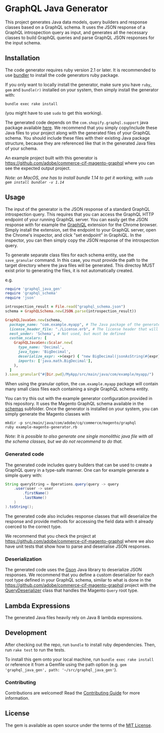 # GraphQL Java Generator

This project generates Java data models, query builders and response classes based on a GraphQL schema. It uses the JSON response of a GraphQL introspection query as input, and generates all the necessary classes to build GraphQL queries and parse GraphQL JSON responses for the input schema.

## Installation

The code generator requires ruby version 2.1 or later. It is recommended to use [bundler](http://bundler.io/) to install the code generators ruby package.

If you only want to locally install the generator, make sure you have `ruby`, `gem` and `bundle(r)` installed on your system, then simply install the generator with:

    bundle exec rake install

(you might have to use `sudo` to get this working).

The generated code depends on the `com.shopify.graphql.support` java package available [here](support/src/main/java). We recommend that you simply copy/include these Java files to your project along with the generated files of your GraphQL schema. You should include these files with their existing Java package structure, because they are referenced like that in the generated Java files of your schema.

An example project built with this generator is https://github.com/adobe/commerce-cif-magento-graphql where you can see the expected output project.

*Note: on MacOS, one has to install bundle 1.14 to get it working, with `sudo gem install bundler -v 1.14`*

## Usage

The input of the generator is the JSON response of a standard GraphQL introspection query. This requires that you can access the GraphQL HTTP endpoint of your running GraphQL server. You can easily get the JSON response with for example the [GraphiQL](https://github.com/graphql/graphiql) extension for the Chrome browser. Simply install the extension, set the endpoint to your GraphQL server, open the Chrome's inspector, and click "set endpoint" in GraphiQL. In the inspector, you can then simply copy the JSON response of the introspection query.

To generate separate class files for each schema entity, use the `save_granular` command. In this case, you must provide the path to the target directory where the java files will be generated. This directoy MUST exist prior to generating the files, it is not automatically created.

e.g.
```ruby
require 'graphql_java_gen'
require 'graphql_schema'
require 'json'

introspection_result = File.read("graphql_schema.json")
schema = GraphQLSchema.new(JSON.parse(introspection_result))

GraphQLJavaGen.new(schema,
  package_name: "com.example.myapp", # The Java package of the generated classes
  license_header_file: "./License.erb", # The license header that will be added to all Java files
  nest_under: 'Schema', # Not used, but must be defined
  custom_scalars: [
    GraphQLJavaGen::Scalar.new(
      type_name: 'Decimal',
      java_type: 'BigDecimal',
      deserialize_expr: ->(expr) { "new BigDecimal(jsonAsString(#{expr}, key))" },
      imports: ['java.math.BigDecimal'],
    ),
  ]
).save_granular("#{Dir.pwd}/MyApp/src/main/java/com/example/myapp/")
```

When using the granular option, the `com.example.myapp` package will contain many small class files each containing a single GraphQL schema entity.

You can try this out with the example generator configuration provided in this repository. It uses the Magento GraphQL schema available in the [schemas](schemas) subfolder. Once the generator is installed on your system, you can simply generate the Magento classes with

```
mkdir -p src/main/java/com/adobe/cq/commerce/magento/graphql
ruby example-magento-generator.rb
```

*Note: It is possible to also generate one single monolithic java file with all the schema classes, but we do not recommend to do that.*

### Generated code

The generated code includes query builders that can be used to create a GraphQL query in a type-safe manner. One can for example generate a simple query with:

```java
String queryString = Operations.query(query -> query
    .user(user -> user
        .firstName()
        .lastName()
    )
).toString();
```

The generated code also includes response classes that will deserialize the response and provide methods for accessing the field data with it already coerced to the correct type.

We recommend that you check the project at https://github.com/adobe/commerce-cif-magento-graphql where we also have unit tests that show how to parse and deserialise JSON responses.

### Deserialization

The generated code uses the [Gson](https://github.com/google/gson) Java library to deserialize JSON responses. We recommend that you define a custom deserializer for each root type defined in your GraphQL schema, similar to what is done in the https://github.com/adobe/commerce-cif-magento-graphql project with the [QueryDeserializer](https://github.com/adobe/commerce-cif-magento-graphql/blob/master/src/main/java/com/adobe/cq/commerce/magento/graphql/gson/QueryDeserializer.java) class that handles the Magento `Query` root type.

## Lambda Expressions

The generated Java files heavily rely on Java 8 lambda expressions.

## Development

After checking out the repo, run `bundle` to install ruby dependencies. Then, run `rake test` to run the tests.

To install this gem onto your local machine, run `bundle exec rake install` or reference it from a Gemfile using the path option (e.g. `gem 'graphql_java_gen', path: '~/src/graphql_java_gen'`).

### Contributing
 
Contributions are welcomed! Read the [Contributing Guide](.github/CONTRIBUTING.md) for more information.

## License

The gem is available as open source under the terms of the [MIT License](http://opensource.org/licenses/MIT).
